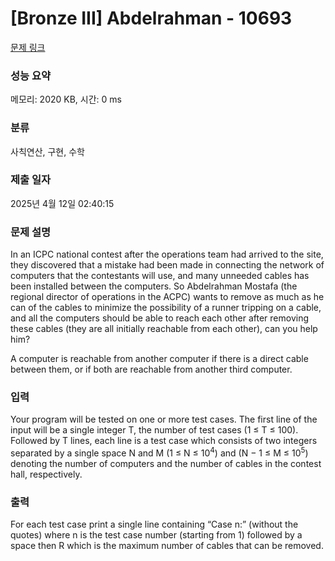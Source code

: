 # [Bronze III] Abdelrahman - 10693 

[문제 링크](https://www.acmicpc.net/problem/10693) 

### 성능 요약

메모리: 2020 KB, 시간: 0 ms

### 분류

사칙연산, 구현, 수학

### 제출 일자

2025년 4월 12일 02:40:15

### 문제 설명

<p>In an ICPC national contest after the operations team had arrived to the site, they discovered that a mistake had been made in connecting the network of computers that the contestants will use, and many unneeded cables has been installed between the computers. So Abdelrahman Mostafa (the regional director of operations in the ACPC) wants to remove as much as he can of the cables to minimize the possibility of a runner tripping on a cable, and all the computers should be able to reach each other after removing these cables (they are all initially reachable from each other), can you help him?</p>

<p>A computer is reachable from another computer if there is a direct cable between them, or if both are reachable from another third computer.</p>

### 입력 

 <p>Your program will be tested on one or more test cases. The first line of the input will be a single integer T, the number of test cases (1 ≤ T ≤ 100). Followed by T lines, each line is a test case which consists of two integers separated by a single space N and M (1 ≤ N ≤ 10<sup>4</sup>) and (N − 1 ≤ M ≤ 10<sup>5</sup>) denoting the number of computers and the number of cables in the contest hall, respectively.</p>

### 출력 

 <p>For each test case print a single line containing “Case n:” (without the quotes) where n is the test case number (starting from 1) followed by a space then R which is the maximum number of cables that can be removed.</p>

